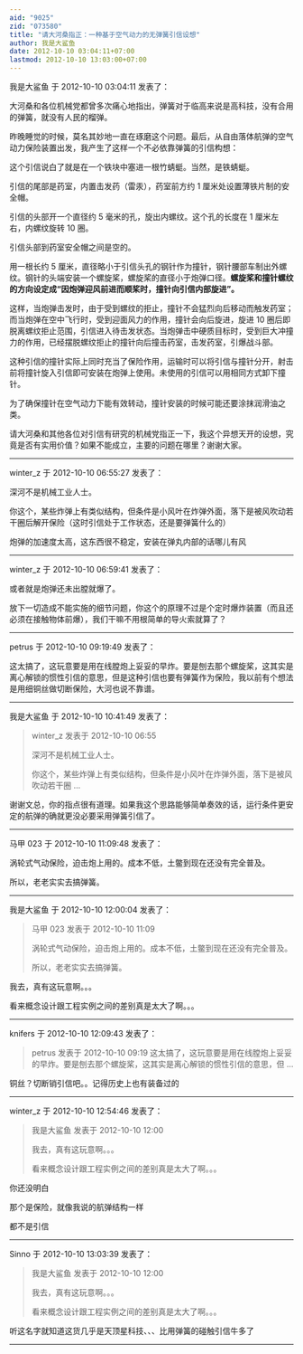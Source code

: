 ```yaml
---
aid: "9025"
zid: "073580"
title: "请大河桑指正：一种基于空气动力的无弹簧引信设想"
author: 我是大鲨鱼
date: 2012-10-10 03:04:11+07:00
lastmod: 2012-10-10 13:03:00+07:00
---
```


我是大鲨鱼 于 2012-10-10 03:04:11 发表了：

大河桑和各位机械党都曾多次痛心地指出，弹簧对于临高来说是高科技，没有合用的弹簧，就没有人民的榴弹。

昨晚睡觉的时候，莫名其妙地一直在琢磨这个问题。最后，从自由落体航弹的空气动力保险装置出发，我产生了这样一个不必依靠弹簧的引信构想：

这个引信说白了就是在一个铁块中塞进一根竹蜻蜓。当然，是铁蜻蜓。

引信的尾部是药室，内置击发药（雷汞），药室前方约 1 厘米处设置薄铁片制的安全帽。

引信的头部开一个直径约 5 毫米的孔，旋出内螺纹。这个孔的长度在 1 厘米左右，内螺纹旋转 10 圈。

引信头部到药室安全帽之间是空的。

用一根长约 5 厘米，直径略小于引信头孔的钢针作为撞针，钢针腰部车制出外螺纹。钢针的头端安装一个螺旋桨，螺旋桨的直径小于炮弹口径。**螺旋桨和撞针螺纹的方向设定成“因炮弹迎风前进而顺桨时，撞针向引信内部旋进”。**

这样，当炮弹击发时，由于受到螺纹的拒止，撞针不会猛烈向后移动而触发药室；而当炮弹在空中飞行时，受到迎面风力的作用，撞针会向后旋进，旋进 10 圈后即脱离螺纹拒止范围，引信进入待击发状态。当炮弹击中硬质目标时，受到巨大冲撞力的作用，已经摆脱螺纹拒止的撞针向后撞击药室，击发药室，引爆战斗部。

这种引信的撞针实际上同时充当了保险作用，运输时可以将引信与撞针分开，射击前将撞针旋入引信即可安装在炮弹上使用。未使用的引信可以用相同方式卸下撞针。

为了确保撞针在空气动力下能有效转动，撞针安装的时候可能还要涂抹润滑油之类。

请大河桑和其他各位对引信有研究的机械党指正一下，我这个异想天开的设想，究竟是否有实用价值？如果不能成立，主要的问题在哪里？谢谢大家。

---

winter_z 于 2012-10-10 06:55:27 发表了：

深河不是机械工业人士。

你这个，某些炸弹上有类似结构，但条件是小风叶在炸弹外面，落下是被风吹动若干圈后解开保险（这时引信处于工作状态，还是要弹簧什么的）

炮弹的加速度太高，这东西很不稳定，安装在弹丸内部的话哪儿有风

---

winter_z 于 2012-10-10 06:59:41 发表了：

或者就是炮弹还未出膛就爆了。

放下一切造成不能实施的细节问题，你这个的原理不过是个定时爆炸装置（而且还必须在接触物体前爆），我们干嘛不用根简单的导火索就算了？

---

petrus 于 2012-10-10 09:19:49 发表了：

这太搞了，这玩意要是用在线膛炮上妥妥的早炸。要是刨去那个螺旋桨，这其实是离心解锁的惯性引信的意思，但是这种引信也要有弹簧作为保险，我以前有个想法是用细铜丝做切断保险，大河也说不靠谱。

---

我是大鲨鱼 于 2012-10-10 10:41:49 发表了：

> winter_z 发表于 2012-10-10 06:55
>
> 深河不是机械工业人士。
>
> 你这个，某些炸弹上有类似结构，但条件是小风叶在炸弹外面，落下是被风吹动若干圈 ...

谢谢文总，你的指点很有道理。如果我这个思路能够简单奏效的话，运行条件更安定的航弹的确就更没必要采用弹簧引信了。

---

马甲 023 于 2012-10-10 11:09:48 发表了：

涡轮式气动保险，迫击炮上用的。成本不低，土鳖到现在还没有完全普及。

所以，老老实实去搞弹簧。

---

我是大鲨鱼 于 2012-10-10 12:00:04 发表了：

> 马甲 023 发表于 2012-10-10 11:09
>
> 涡轮式气动保险，迫击炮上用的。成本不低，土鳖到现在还没有完全普及。
>
> 所以，老老实实去搞弹簧。

我去，真有这玩意啊。。。

看来概念设计跟工程实例之间的差别真是太大了啊。。。

---

knifers 于 2012-10-10 12:09:43 发表了：

> petrus 发表于 2012-10-10 09:19 这太搞了，这玩意要是用在线膛炮上妥妥的早炸。要是刨去那个螺旋桨，这其实是离心解锁的惯性引信的意思，但 ...

铜丝？切断销引信吧。。记得历史上也有装备过的

---

winter_z 于 2012-10-10 12:54:46 发表了：

> 我是大鲨鱼 发表于 2012-10-10 12:00
>
> 我去，真有这玩意啊。。。
>
> 看来概念设计跟工程实例之间的差别真是太大了啊。。。

你还没明白

那个是保险，就像我说的航弹结构一样

都不是引信

---

Sinno 于 2012-10-10 13:03:39 发表了：

> 我是大鲨鱼 发表于 2012-10-10 12:00
>
> 我去，真有这玩意啊。。。
>
> 看来概念设计跟工程实例之间的差别真是太大了啊。。。

听这名字就知道这货几乎是天顶星科技、、、比用弹簧的碰触引信牛多了

---
